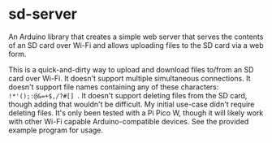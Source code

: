 # sd-server
An Arduino library that creates a simple web server that serves the contents of an SD card over Wi-Fi and allows uploading files to the SD card via a web form.

This is a quick-and-dirty way to upload and download files to/from an SD card over Wi-Fi. It doesn't support multiple simultaneous connections. It doesn't support file names containing any of these characters: `!*'();:@&=+$,/?#[] `. It doesn't support deleting files from the SD card, though adding that wouldn't be difficult. My initial use-case didn't require deleting files. It's only been tested with a Pi Pico W, though it will likely work with other Wi-Fi capable Arduino-compatible devices. See the provided example program for usage.